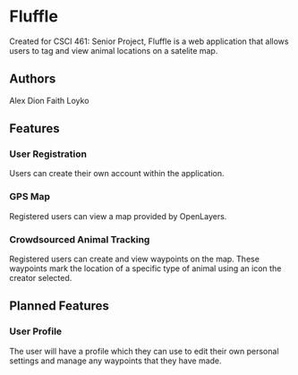 # Fluffle
Created for CSCI 461: Senior Project, Fluffle is a web application that allows users to tag and view animal locations on a satelite map.

## Authors
Alex Dion
Faith Loyko

## Features

### User Registration
Users can create their own account within the application.

### GPS Map
Registered users can view a map provided by OpenLayers.

### Crowdsourced Animal Tracking
Registered users can create and view waypoints on the map. These waypoints mark the location of a specific type of animal using an icon the creator selected.

## Planned Features

### User Profile
The user will have a profile which they can use to edit their own personal settings and manage any waypoints that they have made.